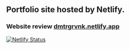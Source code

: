 ## Portfolio site hosted by Netlify.

### Website review [dmtrgrvnk.netlify.app](https://dmtrgrvnk.netlify.app/)

[![Netlify Status](https://api.netlify.com/api/v1/badges/d9fc485c-433e-4a1e-a9dc-66a79012353d/deploy-status)](https://app.netlify.com/sites/dmtrgrvnk/deploys)

